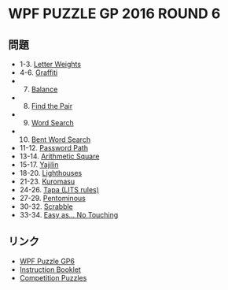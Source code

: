 # WPF PUZZLE GP 2016 ROUND 6

## 問題
- 1-3. [Letter Weights](../puzzle/letterweights.md)
- 4-6. [Graffiti](../puzzle/graffiti.md)
- 7. [Balance](../puzzle/balance.md)
- 8. [Find the Pair](../puzzle/findthepair.md)
- 9. [Word Search](../puzzle/wordsearch.md)
- 10. [Bent Word Search](../puzzle/wordsearch-bent.md)
- 11-12. [Password Path](../puzzle/passwordpath.md)
- 13-14. [Arithmetic Square](../puzzle/arithmeticsquare.md)
- 15-17. [Yajilin](../puzzle/yajilin.md)
- 18-20. [Lighthouses](../puzzle/lighthouses.md)
- 21-23. [Kuromasu](../puzzle/kuromasu.md)
- 24-26. [Tapa (LITS rules)](../puzzle/tapa-lits.md)
- 27-29. [Pentominous](../puzzle/pentominous.md)
- 30-32. [Scrabble](../puzzle/scrabble.md)
- 33-34. [Easy as... No Touching](../puzzle/easyas-notouch.md)

## リンク
- [WPF Puzzle GP6](https://gp.worldpuzzle.org/content/wpf-puzzle-gp6-1)
- [Instruction Booklet](https://gp.worldpuzzle.org/content/instruction-booklet-44)
- [Competition Puzzles](https://gp.worldpuzzle.org/content/competition-puzzles-9)
